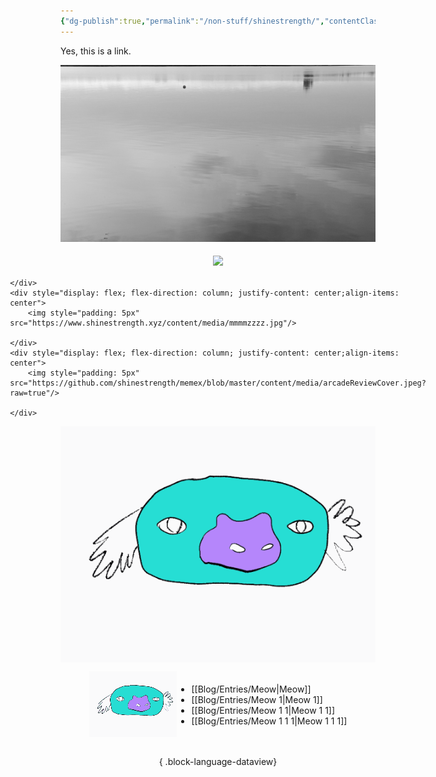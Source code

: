 ```yaml
---
{"dg-publish":true,"permalink":"/non-stuff/shinestrength/","contentClasses":"gallery simple","dgEnableSearch":"false"}
---
```


	


Yes, this is a link.

![calm.jpg](/img/user/Non%20Stuff/calm.jpg)



<div style="display: flex; flex-wrap: wrap; align-items: center; justify-content: center; max-width: 1024px">
	<div style="display: flex; flex-direction: column; justify-content: center;align-items:center;">
		<img style="padding: 5px" src="https://www.shinestrength.xyz/content/media/bbody_handcorrect_lrg.jpg"/>
		
	</div>
	<div style="display: flex; flex-direction: column; justify-content: center;align-items: center">
		<img style="padding: 5px" src="https://www.shinestrength.xyz/content/media/mmmmzzzz.jpg"/>
		
	</div>
	<div style="display: flex; flex-direction: column; justify-content: center;align-items: center">
		<img style="padding: 5px" src="https://github.com/shinestrength/memex/blob/master/content/media/arcadeReviewCover.jpeg?raw=true"/>
		
	</div>
</div>




<img src="https://raw.githubusercontent.com/shinestrength/dg-test/3af50d62da7641e102137768c969671359d7ef92/src/site/img/user/Non%20Stuff/flypig.gif">

![flypigsmall.gif](/img/user/Non%20Stuff/flypigsmall.gif)





- [[Blog/Entries/Meow\|Meow]]
- [[Blog/Entries/Meow 1\|Meow 1]]
- [[Blog/Entries/Meow 1 1\|Meow 1 1]]
- [[Blog/Entries/Meow 1 1 1\|Meow 1 1 1]]

{ .block-language-dataview}

